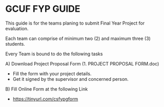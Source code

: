 # GCUF FYP GUIDE

This guide is for the teams planing to submit Final Year Project for evaluation.

Each team can comprise of minimum two (2) and maximum three (3) students.

Every Team is bound to do the following tasks

A) Download Project Proposal Form (1. PROJECT PROPOSAL FORM.doc) 
   - Fill the form with your project details.
   - Get it signed by the supervisor and concerned person.
   
B) Fill Online Form at the following Link 
   - https://tinyurl.com/csfypgform
   